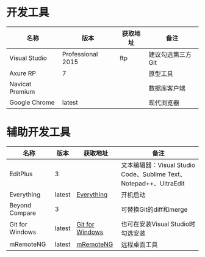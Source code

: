 # 开发工具

名称|版本|获取地址|备注
---|---|---|---
Visual Studio|Professional 2015|ftp|建议勾选第三方Git
Axure RP|7||原型工具
Navicat Premium|||数据库客户端
Google Chrome|latest||现代浏览器

# 辅助开发工具

名称|版本|获取地址|备注
---|---|---|---
EditPlus|3||文本编辑器：Visual Studio Code、Sublime Text、Notepad++、UltraEdit
Everything|latest|[Everything](http://www.voidtools.com/)|开机启动
Beyond Compare|3||可替换Git的diff和merge
Git for Windows|latest|[Git for Windows](https://git-for-windows.github.io/)|也可在安装Visual Studio时勾选安装
mRemoteNG|latest|[mRemoteNG](https://mremoteng.org/)|远程桌面工具
